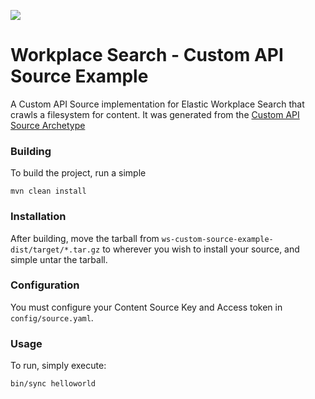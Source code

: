 ![](https://travis-ci.org/seanstory/ws-custom-source-example.svg?branch=master&status=passed)

# Workplace Search - Custom API Source Example
A Custom API Source implementation for Elastic Workplace Search that crawls a filesystem for content.
It was generated from the [Custom API Source Archetype](https://github.com/seanstory/custom-source-archetype)

### Building
To build the project, run a simple

    mvn clean install

### Installation
After building, move the tarball from `ws-custom-source-example-dist/target/*.tar.gz` to wherever you wish to
install your source, and simple untar the tarball.

### Configuration
You must configure your Content Source Key and Access token in `config/source.yaml`.

### Usage
To run, simply execute:

    bin/sync helloworld
